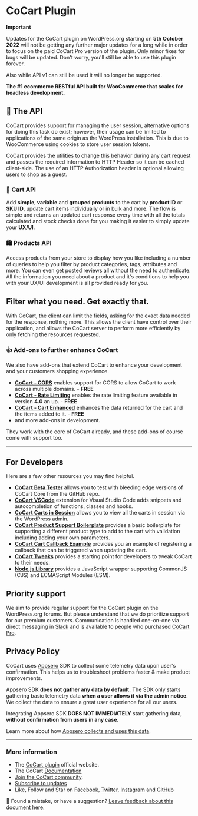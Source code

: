# CoCart Plugin

**Important**

Updates for the CoCart plugin on WordPress.org starting on **5th October 2022** will not be getting any further major updates for a long while in order to focus on the paid CoCart Pro version of the plugin. Only minor fixes for bugs will be updated. Don't worry, you'll still be able to use this plugin forever.

Also while API v1 can still be used it will no longer be supported.

**The #1 ecommerce RESTful API built for WooCommerce that scales for headless development.**

## 🥪 The API

CoCart provides support for managing the user session, alternative options for doing this task do exist; however, their usage can be limited to applications of the same origin as the WordPress installation. This is due to WooCommerce using cookies to store user session tokens.

CoCart provides the utilities to change this behavior during any cart request and passes the required information to HTTP Header so it can be cached client-side. The use of an HTTP Authorization header is optional allowing users to shop as a guest.

### 🛒 Cart API

Add **simple, variable** and **grouped products** to the cart by **product ID** or **SKU ID**, update cart items individually or in bulk and more. The flow is simple and returns an updated cart response every time with all the totals calculated and stock checks done for you making it easier to simply update your **UX/UI**.

### 🛍️ Products API

Access products from your store to display how you like including a number of queries to help you filter by product categories, tags, attributes and more. You can even get posted reviews all without the need to authenticate. All the information you need about a product and it's conditions to help you with your UX/UI development is all provided ready for you.

## Filter what you need. Get exactly that.

With CoCart, the client can limit the fields, asking for the exact data needed for the response, nothing more. This allows the client have control over their application, and allows the CoCart server to perform more efficiently by only fetching the resources requested.

### 👍 Add-ons to further enhance CoCart

We also have add-ons that extend CoCart to enhance your development and your customers shopping experience.

* **[CoCart - CORS](https://wordpress.org/plugins/cocart-cors/)** enables support for CORS to allow CoCart to work across multiple domains. - **FREE**
* **[CoCart - Rate Limiting](https://wordpress.org/plugins/cocart-rate-limiting)** enables the rate limiting feature available in version **4.0** an up. - **FREE**
* **[CoCart - Cart Enhanced](https://wordpress.org/plugins/cocart-get-cart-enhanced/)** enhances the data returned for the cart and the items added to it. - **FREE**
* and more add-ons in development.

They work with the core of CoCart already, and these add-ons of course come with support too.

---

## For Developers

Here are a few other resources you may find helpful.

* **[CoCart Beta Tester](https://github.com/co-cart/cocart-beta-tester)** allows you to test with bleeding edge versions of CoCart Core from the GitHub repo.
* **[CoCart VSCode](https://github.com/co-cart/cocart-vscode)** extension for Visual Studio Code adds snippets and autocompletion of functions, classes and hooks.
* **[CoCart Carts in Session](https://github.com/co-cart/cocart-carts-in-session)** allows you to view all the carts in session via the WordPress admin.
* **[CoCart Product Support Boilerplate](https://github.com/co-cart/cocart-product-support-boilerplate)** provides a basic boilerplate for supporting a different product type to add to the cart with validation including adding your own parameters.
* **[CoCart Cart Callback Example](https://github.com/co-cart/cocart-cart-callback-example)** provides you an example of registering a callback that can be triggered when updating the cart.
* **[CoCart Tweaks](https://github.com/co-cart/co-cart-tweaks)** provides a starting point for developers to tweak CoCart to their needs.
* **[Node.js Library](https://www.npmjs.com/package/@cocart/cocart-rest-api)** provides a JavaScript wrapper supporting CommonJS (CJS) and ECMAScript Modules (ESM).

## Priority support

We aim to provide regular support for the CoCart plugin on the WordPress.org forums. But please understand that we do prioritize support for our premium customers. Communication is handled one-on-one via direct messaging in [Slack](https://app.slack.com/client/TD85PLSMA/) and is available to people who purchased [CoCart Pro](https://cocart.xyz/pro/?utm_medium=wp.org&utm_source=wordpressorg&utm_campaign=readme&utm_content=cocart).

## Privacy Policy 

CoCart uses [Appsero](https://appsero.com) SDK to collect some telemetry data upon user's confirmation. This helps us to troubleshoot problems faster & make product improvements.

Appsero SDK **does not gather any data by default.** The SDK only starts gathering basic telemetry data **when a user allows it via the admin notice**. We collect the data to ensure a great user experience for all our users. 

Integrating Appsero SDK **DOES NOT IMMEDIATELY** start gathering data, **without confirmation from users in any case.**

Learn more about how [Appsero collects and uses this data](https://appsero.com/privacy-policy/).

---

### More information

* The [CoCart plugin](https://cocart.xyz/) official website.
* The CoCart [Documentation](https://docs.cocart.xyz/)
* [Join the CoCart community](https://cocart.xyz/community/).
* [Subscribe to updates](http://eepurl.com/dKIYXE)
* Like, Follow and Star on [Facebook](https://www.facebook.com/cocartforwc/), [Twitter](https://twitter.com/cocartapi), [Instagram](https://www.instagram.com/co_cart/) and [GitHub](https://github.com/co-cart/co-cart)

🐞 Found a mistake, or have a suggestion? [Leave feedback about this document here.](https://github.com/co-cart/co-cart/issues/new?assignees=&labels=type%3A+documentation&template=doc_feedback.md&title=Feedback+on+./plugins/cocart/README.md)
